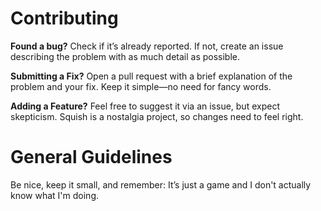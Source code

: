 # Contributing

**Found a bug?** Check if it’s already reported. If not, create an issue describing the problem with as much detail as possible.

**Submitting a Fix?** Open a pull request with a brief explanation of the problem and your fix. Keep it simple—no need for fancy words.

**Adding a Feature?** Feel free to suggest it via an issue, but expect skepticism. Squish is a nostalgia project, so changes need to feel right.

# General Guidelines

Be nice, keep it small, and remember: It’s just a game and I don't actually know what I'm doing. 
